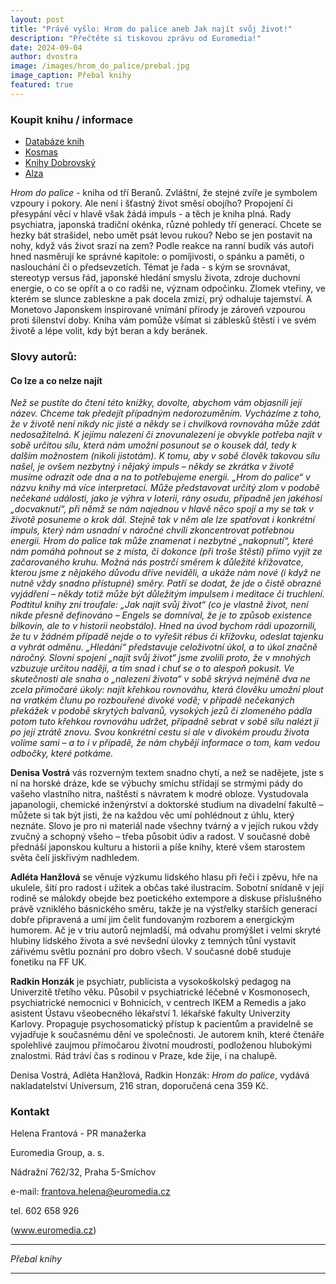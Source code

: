 ```yaml
---
layout: post
title: "Právě vyšlo: Hrom do palice aneb Jak najít svůj život!"
description: "Přečtěte si tiskovou zprávu od Euromedia!"
date: 2024-09-04
author: dvostra
image: /images/hrom_do_palice/prebal.jpg
image_caption: Přebal knihy
featured: true
---
```


### Koupit knihu / informace

-   [Databáze knih](https://www.databazeknih.cz/knihy/hrom-do-palice-aneb-jak-najit-svuj-zivot-544532)
-   [Kosmas](https://www.kosmas.cz/knihy/543770/hrom-do-palice-aneb-jak-najit-svuj-zivot/)
-   [Knihy Dobrovský](https://www.knihydobrovsky.cz/e-kniha/hrom-do-palice-aneb-jak-najit-svuj-zivot-701772916)
-   [Alza](https://www.alza.cz/media/hrom-do-palice-aneb-jak-najit-svuj-zivot-d12491951.htm?o=2)

_Hrom do palice_ - kniha od tří Beranů. Zvláštní, že stejné zvíře je symbolem vzpoury i pokory. Ale není i šťastný život směsí obojího? Propojení či přesypání věcí v hlavě však žádá impuls - a těch je kniha plná.
Rady psychiatra, japonská tradiční okénka, různé pohledy tří generací. Chcete se hezky bát strašidel, nebo umět psát levou rukou? Nebo se jen postavit na nohy, když vás život srazí na zem? Podle reakce na ranní budík vás autoři hned nasměrují ke správné kapitole: o pomíjivosti, o spánku a paměti, o naslouchání či o předsevzetích.
Témat je řada - s kým se srovnávat, stereotyp versus řád, japonské hledání smyslu života, zdroje duchovní energie, o co se opřít a o co radši ne, význam odpočinku. Zlomek vteřiny, ve kterém se slunce zableskne a pak docela zmizí, prý odhaluje tajemství. A Monetovo Japonskem inspirované vnímání přírody je zároveň vzpourou proti šílenství doby.
Kniha vám pomůže všímat si záblesků štěstí i ve svém životě a lépe volit, kdy být beran a kdy beránek.

### Slovy autorů:

#### Co lze a co nelze najít

_Než se pustíte do čtení této knížky, dovolte, abychom vám objasnili její název. Chceme tak předejít případným nedorozuměním._
_Vycházíme z toho, že v životě není nikdy nic jisté a někdy se i chvilková rovnováha může zdát nedosažitelná. K jejímu nalezení či znovunalezení je obvykle potřeba najít v sobě určitou sílu, která nám umožní posunout se o kousek dál, tedy k dalším možnostem (nikoli jistotám). K tomu, aby v sobě člověk takovou sílu našel, je ovšem nezbytný i nějaký impuls – někdy se zkrátka v životě musíme odrazit ode dna a na to potřebujeme energii._
_„Hrom do palice“ v názvu knihy má více interpretací. Může představovat určitý zlom v podobě nečekané události, jako je výhra v loterii, rány osudu, případně jen jakéhosi „docvaknutí“, při němž se nám najednou v hlavě něco spojí a my se tak v životě posuneme o krok dál. Stejně tak v něm ale lze spatřovat i konkrétní impuls, který nám usnadní v náročné chvíli zkoncentrovat potřebnou energii. Hrom do palice tak může znamenat i nezbytné „nakopnutí“, které nám pomáhá pohnout se z místa, či dokonce (při troše štěstí) přímo vyjít ze začarovaného kruhu. Možná nás postrčí směrem k důležité křižovatce, kterou jsme z nějakého důvodu dříve neviděli, a ukáže nám nové (i když ne nutně vždy snadno přístupné) směry. Patří se dodat, že jde o čistě obrazné vyjádření – někdy totiž může být důležitým impulsem i meditace či truchlení._
_Podtitul knihy zní troufale: „Jak najít svůj život“ (co je vlastně život, není nikde přesně definováno – Engels se domníval, že je to způsob existence bílkovin, ale to v historii neobstálo). Hned na úvod bychom rádi upozornili, že tu v žádném případě nejde o to vyřešit rébus či křížovku, odeslat tajenku a vyhrát odměnu. „Hledání“ představuje celoživotní úkol, a to úkol značně náročný. Slovní spojení „najít svůj život“ jsme zvolili proto, že v mnohých vzbuzuje určitou naději, a tím snad i chuť se o to alespoň pokusit. Ve skutečnosti ale snaha o „nalezení života“ v sobě skrývá nejméně dva ne zcela přímočaré úkoly: najít křehkou rovnováhu, která člověku umožní plout na vratkém člunu po rozbouřené divoké vodě; v případě nečekaných překážek v podobě skrytých balvanů, vysokých jezů či zlomeného pádla potom tuto křehkou rovnováhu udržet, případně sebrat v sobě sílu nalézt ji po její ztrátě znovu. Svou konkrétní cestu si ale v divokém proudu života volíme sami – a to i v případě, že nám chybějí informace o tom, kam vedou odbočky, které potkáme._

**Denisa Vostrá** vás rozverným textem snadno chytí, a než se nadějete, jste s ní na horské dráze, kde se výbuchy smíchu střídají se strmými pády do vašeho vlastního nitra, naštěstí s návratem k modré obloze. Vystudovala japanologii, chemické inženýrství a doktorské studium na divadelní fakultě – můžete si tak být jisti, že na každou věc umí pohlédnout z úhlu, který neznáte. Slovo je pro ni materiál nade všechny tvárný a v jejích rukou vždy zvučný a schopný všeho – třeba působit údiv a radost. V současné době přednáší japonskou kulturu a historii a píše knihy, které všem starostem světa čelí jiskřivým nadhledem.

**Adléta Hanžlová** se věnuje výzkumu lidského hlasu při řeči i zpěvu, hře na ukulele, šití pro radost i užitek a občas také ilustracím. Sobotní snídaně v její rodině se málokdy obejde bez poetického extempore a diskuse příslušného právě vzniklého básnického směru, takže je na výstřelky starších generací dobře připravená a umí jim čelit fundovaným rozborem a energickým humorem. Ač je v triu autorů nejmladší, má odvahu promýšlet i velmi skryté hlubiny lidského života a své nevšední úlovky z temných tůní vystavit zářivému světlu poznání pro dobro všech.
V současné době studuje fonetiku na FF UK.

**Radkin Honzák** je psychiatr, publicista a vysokoškolský pedagog na Univerzitě třetího věku. Působil v psychiatrické léčebně v Kosmonosech, psychiatrické nemocnici v Bohnicích, v centrech IKEM a Remedis a jako asistent Ústavu všeobecného lékařství 1. lékařské fakulty Univerzity Karlovy. Propaguje psychosomatický přístup k pacientům a pravidelně se vyjadřuje k současnému dění ve společnosti. Je autorem knih, které čtenáře spolehlivé zaujmou přímočarou životní moudrostí, podloženou hlubokými znalostmi. Rád tráví čas s rodinou v Praze, kde žije, i na chalupě.

Denisa Vostrá, Adléta Hanžlová, Radkin Honzák: _Hrom do palice_, vydává nakladatelství Universum, 216 stran, doporučená cena 359 Kč.

### Kontakt

Helena Frantová - PR manažerka

Euromedia Group, a. s.

Nádražní 762/32, Praha 5-Smíchov

e-mail: [frantova.helena@euromedia.cz](mailto:frantova.helena@euromedia.cz)

tel. 602 658 926

(www.euromedia.cz)

---

<div class="gallery-box">
  <div class="gallery">
    <img src="{{site.baseurl}}/images/hrom_do_palice/prebal.jpg" loading="lazy" alt="">
  </div>
  <em>Přebal knihy</em>
</div>

---
